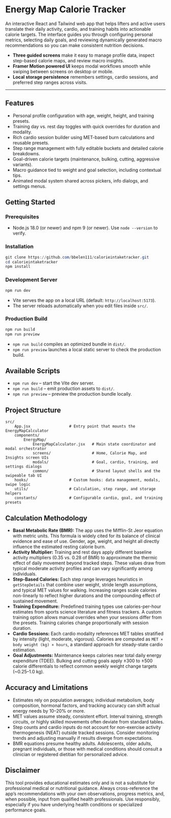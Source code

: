 ﻿# Energy Map Calorie Tracker

An interactive React and Tailwind web app that helps lifters and active users translate their daily activity, cardio, and training habits into actionable calorie targets. The interface guides you through configuring personal metrics, selecting daily goals, and reviewing dynamically generated macro recommendations so you can make consistent nutrition decisions.

- **Three guided screens** make it easy to manage profile data, inspect step-based calorie maps, and review macro insights.
- **Framer Motion powered UI** keeps modal workflows smooth while swiping between screens on desktop or mobile.
- **Local storage persistence** remembers settings, cardio sessions, and preferred step ranges across visits.

---

## Features

- Personal profile configuration with age, weight, height, and training presets.
- Training day vs. rest day toggles with quick overrides for duration and modality.
- Rich cardio session builder using MET-based burn calculations and reusable presets.
- Step range management with fully editable buckets and detailed calorie breakdowns.
- Goal-driven calorie targets (maintenance, bulking, cutting, aggressive variants).
- Macro guidance tied to weight and goal selection, including contextual tips.
- Animated modal system shared across pickers, info dialogs, and settings menus.

## Getting Started

### Prerequisites

- Node.js 18.0 (or newer) and npm 9 (or newer). Use `node --version` to verify.

### Installation

```powershell
git clone https://github.com/bbelen111/calorieintaketracker.git
cd calorieintaketracker
npm install
```

### Development Server

```powershell
npm run dev
```

- Vite serves the app on a local URL (default: `http://localhost:5173`).
- The server reloads automatically when you edit files inside `src/`.

### Production Build

```powershell
npm run build
npm run preview
```

- `npm run build` compiles an optimized bundle in `dist/`.
- `npm run preview` launches a local static server to check the production build.

## Available Scripts

- `npm run dev` – start the Vite dev server.
- `npm run build` – emit production assets to `dist/`.
- `npm run preview` – preview the production bundle locally.

## Project Structure

```text
src/
	App.jsx                 # Entry point that mounts the EnergyMapCalculator
	components/
		EnergyMap/
			EnergyMapCalculator.jsx   # Main state coordinator and modal orchestrator
			screens/                  # Home, Calorie Map, and Insights screen UIs
			modals/                   # Goal, cardio, training, and settings dialogs
			common/                   # Shared layout shells and the swipeable tab UI
	hooks/                  # Custom hooks: data management, modals, swipe logic
	utils/                  # Calculation, step range, and storage helpers
	constants/              # Configurable cardio, goal, and training presets
```

## Calculation Methodology

- **Basal Metabolic Rate (BMR):** The app uses the Mifflin-St Jeor equation with metric units. This formula is widely cited for its balance of clinical evidence and ease of use. Gender, age, weight, and height all directly influence the estimated resting calorie burn.
- **Activity Multiplier:** Training and rest days apply different baseline activity multipliers (0.35 vs. 0.28 of BMR) to approximate the thermic effect of daily movement beyond tracked steps. These values draw from typical moderate activity profiles and can vary significantly among individuals.
- **Step-Based Calories:** Each step range leverages heuristics in `getStepDetails` that combine user weight, stride length assumptions, and typical MET values for walking. Increasing ranges scale calories non-linearly to reflect higher durations and the compounding effect of sustained movement.
- **Training Expenditure:** Predefined training types use calories-per-hour estimates from sports science literature and fitness trackers. A custom training option allows manual overrides when your sessions differ from the presets. Training calories change proportionally with session duration.
- **Cardio Sessions:** Each cardio modality references MET tables stratified by intensity (light, moderate, vigorous). Calories are computed as `MET × body weight (kg) × hours`, a standard approach for steady-state cardio estimation.
- **Goal Adjustments:** Maintenance keeps calories near total daily energy expenditure (TDEE). Bulking and cutting goals apply ±300 to ±500 calorie differentials to reflect common weekly weight change targets (~0.25–1.0 kg).

## Accuracy and Limitations

- Estimates rely on population averages; individual metabolism, body composition, hormonal factors, and tracking accuracy can shift actual energy needs by 10–20% or more.
- MET values assume steady, consistent effort. Interval training, strength circuits, or highly skilled movements often deviate from standard tables.
- Step counts and cardio inputs do not account for non-exercise activity thermogenesis (NEAT) outside tracked sessions. Consider monitoring trends and adjusting manually if results diverge from expectations.
- BMR equations presume healthy adults. Adolescents, older adults, pregnant individuals, or those with medical conditions should consult a clinician or registered dietitian for personalized advice.

## Disclaimer

This tool provides educational estimates only and is not a substitute for professional medical or nutritional guidance. Always cross-reference the app’s recommendations with your own observations, progress metrics, and, when possible, input from qualified health professionals. Use responsibly, especially if you have underlying health conditions or specialized performance goals.


